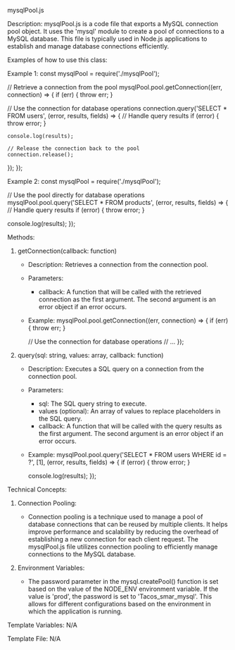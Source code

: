 mysqlPool.js

Description:
mysqlPool.js is a code file that exports a MySQL connection pool object. It uses the 'mysql' module to create a pool of connections to a MySQL database. This file is typically used in Node.js applications to establish and manage database connections efficiently.

Examples of how to use this class:

Example 1:
const mysqlPool = require('./mysqlPool');

// Retrieve a connection from the pool
mysqlPool.pool.getConnection((err, connection) => {
  if (err) {
    throw err;
  }
  
  // Use the connection for database operations
  connection.query('SELECT * FROM users', (error, results, fields) => {
    // Handle query results
    if (error) {
      throw error;
    }
    
    console.log(results);
    
    // Release the connection back to the pool
    connection.release();
  });
});

Example 2:
const mysqlPool = require('./mysqlPool');

// Use the pool directly for database operations
mysqlPool.pool.query('SELECT * FROM products', (error, results, fields) => {
  // Handle query results
  if (error) {
    throw error;
  }
  
  console.log(results);
});

Methods:

1. getConnection(callback: function)
   - Description: Retrieves a connection from the connection pool.
   - Parameters:
     - callback: A function that will be called with the retrieved connection as the first argument. The second argument is an error object if an error occurs.
   - Example:
     mysqlPool.pool.getConnection((err, connection) => {
       if (err) {
         throw err;
       }
       
       // Use the connection for database operations
       // ...
     });

2. query(sql: string, values: array, callback: function)
   - Description: Executes a SQL query on a connection from the connection pool.
   - Parameters:
     - sql: The SQL query string to execute.
     - values (optional): An array of values to replace placeholders in the SQL query.
     - callback: A function that will be called with the query results as the first argument. The second argument is an error object if an error occurs.
   - Example:
     mysqlPool.pool.query('SELECT * FROM users WHERE id = ?', [1], (error, results, fields) => {
       if (error) {
         throw error;
       }
       
       console.log(results);
     });

Technical Concepts:

1. Connection Pooling:
   - Connection pooling is a technique used to manage a pool of database connections that can be reused by multiple clients. It helps improve performance and scalability by reducing the overhead of establishing a new connection for each client request. The mysqlPool.js file utilizes connection pooling to efficiently manage connections to the MySQL database.

2. Environment Variables:
   - The password parameter in the mysql.createPool() function is set based on the value of the NODE_ENV environment variable. If the value is 'prod', the password is set to 'Tacos_smar_mysql'. This allows for different configurations based on the environment in which the application is running.

Template Variables: N/A

Template File: N/A